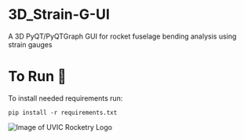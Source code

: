 # 3D_Strain-G-UI
A 3D PyQT/PyQTGraph GUI for rocket fuselage bending analysis using strain gauges

# To Run :rocket:
To install needed requirements run:

`pip install -r requirements.txt`



![Image of UVIC Rocketry Logo](https://avatars.githubusercontent.com/u/22313299?s=200&v=4)